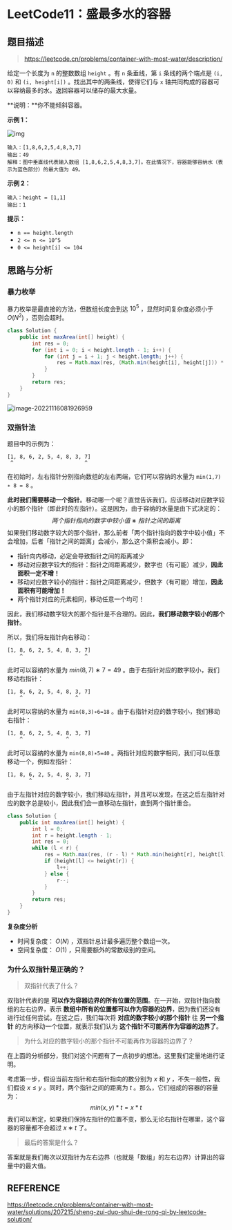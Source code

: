 # LeetCode11：盛最多水的容器

## 题目描述

> https://leetcode.cn/problems/container-with-most-water/description/

给定一个长度为 `n` 的整数数组 `height` 。有 `n` 条垂线，第 `i` 条线的两个端点是 `(i, 0)` 和 `(i, height[i])` 。找出其中的两条线，使得它们与 `x` 轴共同构成的容器可以容纳最多的水。返回容器可以储存的最大水量。

**说明：**你不能倾斜容器。

**示例 1：**

![img](https://tva1.sinaimg.cn/large/008vxvgGgy1h86nlo9qe2j30m90ant8v.jpg)

```
输入：[1,8,6,2,5,4,8,3,7]
输出：49 
解释：图中垂直线代表输入数组 [1,8,6,2,5,4,8,3,7]。在此情况下，容器能够容纳水（表示为蓝色部分）的最大值为 49。
```

**示例 2：**

```
输入：height = [1,1]
输出：1 
```

**提示：**

- `n == height.length`
- `2 <= n <= 10^5`
- `0 <= height[i] <= 104`

## 思路与分析

### 暴力枚举

暴力枚举是最直接的方法，但数组长度会到达 $10^5$ ，显然时间复杂度必须小于 $O(N^2)$ ，否则会超时。

```java
class Solution {
    public int maxArea(int[] height) {
        int res = 0;
        for (int i = 0; i < height.length - 1; i++) {
            for (int j = i + 1; j < height.length; j++) {
                res = Math.max(res, (Math.min(height[i], height[j])) * (j - i));
            }
        }
        return res;
    }
}
```

![image-20221116081926959](https://tva1.sinaimg.cn/large/008vxvgGgy1h86nnzlt6kj30nh062wfp.jpg)

### 双指针法

题目中的示例为：

```
[1, 8, 6, 2, 5, 4, 8, 3, 7]
 ^                       ^
```

在初始时，左右指针分别指向数组的左右两端，它们可以容纳的水量为 `min⁡(1,7) ∗ 8 = 8` 。

**此时我们需要移动一个指针**。移动哪一个呢？直觉告诉我们，应该移动对应数字较小的那个指针（即此时的左指针）。这是因为，由于容纳的水量是由下式决定的：
$$
两个指针指向的数字中较小值∗指针之间的距离
$$
如果我们移动数字较大的那个指针，那么前者「两个指针指向的数字中较小值」不会增加，后者「指针之间的距离」会减小，那么这个乘积会减小。即：

- 指针向内移动，必定会导致指针之间的距离减少
- 移动对应数字较大的指针：指针之间距离减少，数字也（有可能）减少，**因此面积一定不增！**
- 移动对应数字较小的指针：指针之间距离减少，但数字（有可能）增加，**因此面积有可能增加！**
- 两个指针对应的元素相同，移动任意一个均可！

因此，我们移动数字较大的那个指针是不合理的。因此，**我们移动数字较小的那个指针**。

所以，我们将左指针向右移动：

```
[1, 8, 6, 2, 5, 4, 8, 3, 7]
    ^                    ^
```

此时可以容纳的水量为 $min⁡(8,7)∗7=49$ 。由于右指针对应的数字较小，我们移动右指针：

```
[1, 8, 6, 2, 5, 4, 8, 3, 7]
    ^                 ^
```

此时可以容纳的水量为 `min⁡(8,3)∗6=18` 。由于右指针对应的数字较小，我们移动右指针：

```
[1, 8, 6, 2, 5, 4, 8, 3, 7]
    ^              ^
```

此时可以容纳的水量为 `min⁡(8,8)∗5=40` 。两指针对应的数字相同，我们可以任意移动一个，例如左指针：

```
[1, 8, 6, 2, 5, 4, 8, 3, 7]
       ^           ^
```

由于左指针对应的数字较小，我们移动左指针，并且可以发现，在这之后左指针对应的数字总是较小，因此我们会一直移动左指针，直到两个指针重合。

```java
class Solution {
    public int maxArea(int[] height) {
        int l = 0;
        int r = height.length - 1;
        int res = 0;
        while (l < r) {
            res = Math.max(res, (r - l) * Math.min(height[r], height[l]));
            if (height[l] <= height[r]) {
                l++;
            } else {
                r--;
            }
        }
        return res;
    }
}
```

**复杂度分析**

- 时间复杂度： $O(N)$ ，双指针总计最多遍历整个数组一次。
- 空间复杂度： $O(1)$ ，只需要额外的常数级别的空间。

### 为什么双指针是正确的？

> 双指针代表了什么？

双指针代表的是 **可以作为容器边界的所有位置的范围**。在一开始，双指针指向数组的左右边界，表示 **数组中所有的位置都可以作为容器的边界**，因为我们还没有进行过任何尝试。在这之后，我们每次将 **对应的数字较小的那个指针** 往 **另一个指针** 的方向移动一个位置，就表示我们认为 **这个指针不可能再作为容器的边界了**。

> 为什么对应的数字较小的那个指针不可能再作为容器的边界了？

在上面的分析部分，我们对这个问题有了一点初步的想法。这里我们定量地进行证明。

考虑第一步，假设当前左指针和右指针指向的数分别为 $x$ 和 $y$ ，不失一般性，我们假设 $x \leq y$ 。同时，两个指针之间的距离为 $t$ 。那么，它们组成的容器的容量为：
$$
min(x,y)*t=x*t
$$
我们可以断定，如果我们保持左指针的位置不变，那么无论右指针在哪里，这个容器的容量都不会超过 $x∗t$ 了。

> 最后的答案是什么？

答案就是我们每次以双指针为左右边界（也就是「数组」的左右边界）计算出的容量中的最大值。

## REFERENCE

https://leetcode.cn/problems/container-with-most-water/solutions/207215/sheng-zui-duo-shui-de-rong-qi-by-leetcode-solution/
